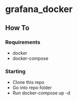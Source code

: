 # grafana_docker

## How To
### Requirements
- docker
- docker-compose

### Starting
- Clone this repo
- Go into repo folder
- Run docker-compose up -d
